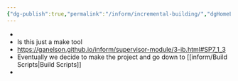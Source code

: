 ```yaml
---
{"dg-publish":true,"permalink":"/inform/incremental-building/","dgHomeLink":true,"dgPassFrontmatter":false}
---
```


- 
- Is this just a make tool
- https://ganelson.github.io/inform/supervisor-module/3-ib.html#SP7_1_3
- Eventually we decide to make the project and go down to [[inform/Build Scripts|Build Scripts]]
-